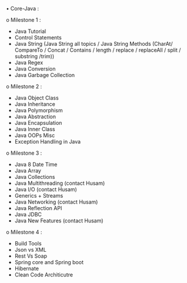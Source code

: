•	Core-Java : 

o	Milestone 1 : 
-	Java Tutorial
-	Control Statements
-	Java String (Java String all topics /	Java String Methods (CharAt/ CompareTo / Concat / Contains / length / replace / replaceAll / split / substring /trim))
-	Java Regex
-	Java Conversion
-	Java Garbage Collection

o	Milestone 2 : 
-	Java Object Class
-	Java Inheritance
-	Java Polymorphism
-	Java Abstraction
-	Java Encapsulation
-	Java Inner Class
-	Java OOPs Misc
-	Exception Handling in Java

o	Milestone 3 : 
-	Java 8 Date Time
-	Java Array
-	Java Collections
-	Java Multithreading (contact Husam)
-	Java I/O (contact Husam)
-	Generics + Streams
-	Java Networking (contact Husam)
-	Java Reflection API
-	Java JDBC
-	Java New Features (contact Husam)

o	Milestone 4 : 
-	Build Tools
-	Json vs XML 
-	Rest Vs Soap
-	Spring core and Spring boot
-	Hibernate
-	Clean Code Architicutre
